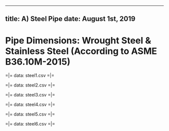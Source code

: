 -----
title: A) Steel Pipe
date: August 1st, 2019
-----

# Pipe Dimensions: Wrought Steel & Stainless Steel (According to ASME B36.10M-2015)

=|=
data: steel1.csv
=|=

=|=
data: steel2.csv
=|=

=|=
data: steel3.csv
=|=

=|=
data: steel4.csv
=|=

=|=
data: steel5.csv
=|=

=|=
data: steel6.csv
=|=



